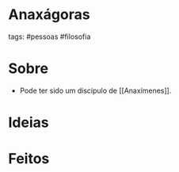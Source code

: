 # Anaxágoras
tags: #pessoas #filosofia 

# Sobre
- Pode ter sido um discípulo de [[Anaxímenes]].
# Ideias
# Feitos